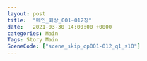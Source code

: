 ```yaml
---
layout: post
title:  "메인_회상_001~012장"
date:   2021-03-30 14:00:00 +0000
categories: Main
Tags: Story Main
SceneCode: ["scene_skip_cp001-012_q1_s10"]
---
```

